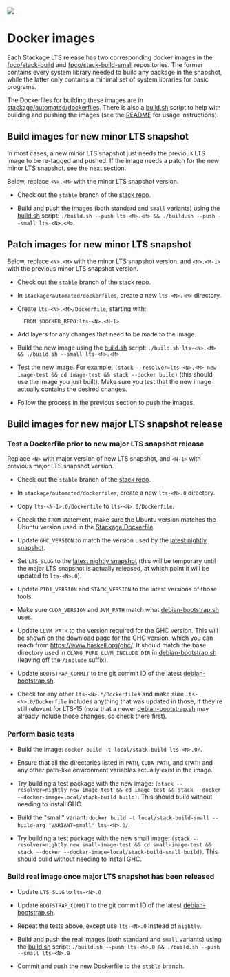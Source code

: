 <div class="hidden-warning"><a href="https://docs.haskellstack.org/"><img src="https://cdn.jsdelivr.net/gh/commercialhaskell/stack/doc/img/hidden-warning.svg"></a></div>

# Docker images

Each Stackage LTS release has two corresponding docker images in the [fpco/stack-build](https://hub.docker.com/r/fpco/stack-build/) and [fpco/stack-build-small](https://hub.docker.com/r/fpco/stack-build-small/) repositories.  The former contains every system library needed to build any package in the snapshot, while the latter only contains a minimal set of system libraries for basic programs.

The Dockerfiles for building these images are in [stackage/automated/dockerfiles](https://github.com/commercialhaskell/stackage/tree/master/automated/dockerfiles/).  There is also a [build.sh](https://github.com/commercialhaskell/stackage/tree/master/automated/dockerfiles/build.sh) script to help with building and pushing the images (see the [README](https://github.com/commercialhaskell/stackage/tree/master/automated/dockerfiles/README.md) for usage instructions).


## Build images for new minor LTS snapshot

In most cases, a new minor LTS snapshot just needs the previous LTS image to be re-tagged and pushed.  If the image needs a patch for the new minor LTS snapshot, see the next section.

Below, replace `<N>.<M>` with the minor LTS snapshot version.

- Check out the `stable` branch of the [stack repo](https://github.com/commercialhaskell/stack/).

- Build and push the images (both standard and `small` variants) using the [build.sh](https://github.com/commercialhaskell/stackage/tree/master/automated/dockerfiles/build.sh) script: `./build.sh --push lts-<N>.<M> && ./build.sh --push --small lts-<N>.<M>`.


## Patch images for new minor LTS snapshot

Below, replace `<N>.<M>` with the minor LTS snapshot version. and `<N>.<M-1>` with the previous minor LTS snapshot version.

- Check out the `stable` branch of the [stack repo](https://github.com/commercialhaskell/stack/).

- In `stackage/automated/dockerfiles`, create a new `lts-<N>.<M>` directory.

- Create `lts-<N>.<M>/Dockerfile`, starting with:

        FROM $DOCKER_REPO:lts-<N>.<M-1>

- Add layers for any changes that need to be made to the image.

- Build the new image using the [build.sh](https://github.com/commercialhaskell/stackage/tree/master/automated/dockerfiles/build.sh) script: `./build.sh lts-<N>.<M> && ./build.sh --small lts-<N>.<M>`

- Test the new image.  For example, `(stack --resolver=lts-<N>.<M> new image-test && cd image-test && stack --docker build)` (this should use the image you just built).  Make sure you test that the new image actually contains the desired changes.

- Follow the process in the previous section to push the images.


## Build images for new major LTS snapshot release

### Test a Dockerfile prior to new major LTS snapshot release

Replace `<N>` with major version of new LTS snapshot, and `<N-1>` with previous major LTS snapshot version.

- Check out the `stable` branch of the [stack repo](https://github.com/commercialhaskell/stack/).

- In `stackage/automated/dockerfiles`, create a new `lts-<N>.0` directory.

- Copy `lts-<N-1>.0/Dockerfile` to `lts-<N>.0/Dockerfile`.

- Check the `FROM` statement, make sure the Ubuntu version matches the Ubuntu version used in the [Stackage Dockerfile](https://github.com/commercialhaskell/stackage/blob/master/Dockerfile).

- Update `GHC_VERSION` to match the version used by the [latest nightly snapshot](https://www.stackage.org/nightly).

- Set `LTS_SLUG` to the [latest nightly snapshot](https://www.stackage.org/nightly) (this will be temporary until the major LTS snapshot is actually released, at which point it will be updated to `lts-<N>.0`).

- Update `PID1_VERSION` and `STACK_VERSION` to the latest versions of those tools.

- Make sure `CUDA_VERSION` and `JVM_PATH` match what [debian-bootstrap.sh](https://github.com/commercialhaskell/stackage/blob/master/debian-bootstrap.sh) uses.

- Update `LLVM_PATH` to the version required for the GHC version.  This will be shown on the download page for the GHC version, which you can reach from https://www.haskell.org/ghc/.  It should match the base directory used in `CLANG_PURE_LLVM_INCLUDE_DIR` in [debian-bootstrap.sh](https://github.com/commercialhaskell/stackage/blob/master/debian-bootstrap.sh) (leaving off the `/include` suffix).

- Update `BOOTSTRAP_COMMIT` to the git commit ID of the latest [debian-bootstrap.sh](https://github.com/commercialhaskell/stackage/blob/master/debian-bootstrap.sh).

- Check for any other `lts-<N>.*/Dockerfile`s and make sure `lts-<N>.0/Dockerfile` includes anything that was updated in those, if they're still relevant for LTS-15 (note that a newer [debian-bootstrap.sh](https://github.com/commercialhaskell/stackage/blob/master/debian-bootstrap.sh) may already include those changes, so check there first).


### Perform basic tests

- Build the image: `docker build -t local/stack-build lts-<N>.0/`.

- Ensure that all the directories listed in `PATH`, `CUDA_PATH`, and `CPATH` and any other path-like environment variables actually exist in the image.

- Try building a test package with the new image: `(stack --resolver=nightly new image-test && cd image-test && stack --docker --docker-image=local/stack-build build)`. This should build without needing to install GHC.

- Build the "small" variant: `docker build -t local/stack-build-small --build-arg "VARIANT=small" lts-<N>.0/`.

- Try building a test package with the new small image: `(stack --resolver=nightly new small-image-test && cd small-image-test && stack --docker --docker-image=local/stack-build-small build)`. This should build without needing to install GHC.

### Build real image once major LTS snapshot has been released

- Update `LTS_SLUG` to `lts-<N>.0`

- Update `BOOTSTRAP_COMMIT` to the git commit ID of the latest [debian-bootstrap.sh](https://github.com/commercialhaskell/stackage/blob/master/debian-bootstrap.sh).

- Repeat the tests above, except use `lts-<N>.0` instead of `nightly`.

- Build and push the real images (both standard and `small` variants) using the [build.sh](https://github.com/commercialhaskell/stackage/tree/master/automated/dockerfiles/build.sh) script: `./build.sh --push lts-<N>.0 && ./build.sh --push --small lts-<N>.0`

- Commit and push the new Dockerfile to the `stable` branch.
